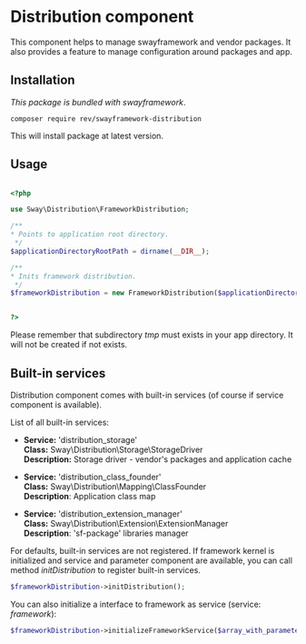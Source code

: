 # Distribution component
This component helps to manage swayframework and vendor packages.
It also provides a feature to manage configuration around packages and app.

## Installation

*This package is bundled with swayframework*.
 
```
composer require rev/swayframework-distribution
```

This will install package at latest version.

## Usage

```php

<?php

use Sway\Distribution\FrameworkDistribution;

/**
* Points to application root directory.
 */
$applicationDirectoryRootPath = dirname(__DIR__);

/**
* Inits framework distribution.
 */
$frameworkDistribution = new FrameworkDistribution($applicationDirectoryRootPath);


?>
```

Please remember that subdirectory *tmp* must exists in your app directory.
It will not be created if not exists.

## Built-in services
Distribution component comes with built-in services (of course if service component
is available).

List of all built-in services:

* **Service:** 'distribution_storage' <br>
  **Class:** Sway\Distribution\Storage\StorageDriver <br>
  **Description:** Storage driver - vendor's packages and application cache
  
* **Service:** 'distribution_class_founder' <br>
  **Class:** Sway\Distribution\Mapping\ClassFounder <br>
  **Description**: Application class map

* **Service:** 'distribution_extension_manager' <br>
  **Class:** Sway\Distribution\Extension\ExtensionManager <br>
  **Description**: 'sf-package' libraries manager


For defaults, built-in services are not registered. If framework kernel is initialized
and service and parameter component are available, you can call method *initDistribution*
to register built-in services.

```php
$frameworkDistribution->initDistribution();
```

You can also initialize a interface to framework as service (service: *framework*):

```php
$frameworkDistribution->initializeFrameworkService($array_with_parameters);
```



